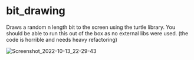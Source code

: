 # bit_drawing

Draws a random n length bit to the screen using the turtle library. You should be able to run this out of the box as no external libs were used. (the code is horrible and needs heavy refactoring) 

![Screenshot_2022-10-13_22-29-43](https://user-images.githubusercontent.com/77903129/195769361-8bc075f7-b59a-4f61-8fe1-ac1e2f4202e3.png)
